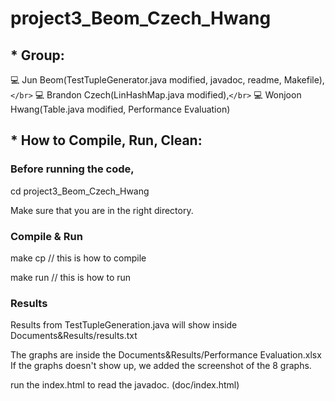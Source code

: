# project3_Beom_Czech_Hwang

## * Group:

💻 Jun Beom(TestTupleGenerator.java modified, javadoc, readme, Makefile), `</br>`
💻 Brandon Czech(LinHashMap.java modified),`</br>`
💻 Wonjoon Hwang(Table.java modified, Performance Evaluation)

## * How to Compile, Run, Clean:

### Before running the code,

cd project3_Beom_Czech_Hwang

Make sure that you are in the right directory.

### Compile & Run

make cp // this is how to compile

make run // this is how to run

### Results

Results from TestTupleGeneration.java will show inside Documents&Results/results.txt

The graphs are inside the Documents&Results/Performance Evaluation.xlsx
If the graphs doesn't show up, we added the screenshot of the 8 graphs.

run the index.html to read the javadoc. (doc/index.html)
